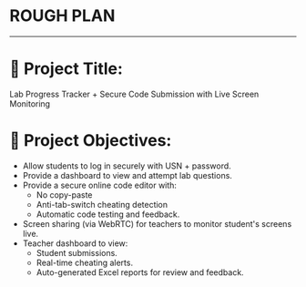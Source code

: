 # ROUGH PLAN
_______________________________________________________________

# 📖 Project Title:
Lab Progress Tracker + Secure Code Submission with Live Screen Monitoring

# 🎯 Project Objectives:
* Allow students to log in securely with USN + password.
* Provide a dashboard to view and attempt lab questions.
* Provide a secure online code editor with:
    * No copy-paste
    * Anti-tab-switch cheating detection
    * Automatic code testing and feedback.
* Screen sharing (via WebRTC) for teachers to monitor student's screens live.
* Teacher dashboard to view:
    * Student submissions.
    * Real-time cheating alerts.
    * Auto-generated Excel reports for review and feedback.
